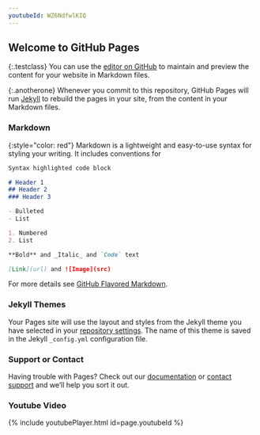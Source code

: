 ```yaml
---
youtubeId: WZ6NdfwlKIQ
---
```


## Welcome to GitHub Pages

{:.testclass}
You can use the [editor on GitHub](https://github.com/Tarv3/test_page/edit/master/index.md) to maintain and preview the content for your website in Markdown files.

{:.anotherone}
Whenever you commit to this repository, GitHub Pages will run [Jekyll](https://jekyllrb.com/) to rebuild the pages in your site, from the content in your Markdown files.

### Markdown

{:style="color: red"}
Markdown is a lightweight and easy-to-use syntax for styling your writing. It includes conventions for

```markdown
Syntax highlighted code block

# Header 1
## Header 2
### Header 3

- Bulleted
- List

1. Numbered
2. List

**Bold** and _Italic_ and `Code` text

[Link](url) and ![Image](src)
```

For more details see [GitHub Flavored Markdown](https://guides.github.com/features/mastering-markdown/).

### Jekyll Themes

Your Pages site will use the layout and styles from the Jekyll theme you have selected in your [repository settings](https://github.com/Tarv3/test_page/settings). The name of this theme is saved in the Jekyll `_config.yml` configuration file.

### Support or Contact

Having trouble with Pages? Check out our [documentation](https://help.github.com/categories/github-pages-basics/) or [contact support](https://github.com/contact) and we’ll help you sort it out.

### Youtube Video

{% include youtubePlayer.html id=page.youtubeId %}
